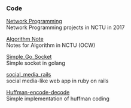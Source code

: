 ### Code  
[Network Programming](https://github.com/poyichou/np_project)  
Network Programming projects in NCTU in 2017    
  
[Algorithm Note](https://github.com/poyichou/algorithm_note)  
Notes for Algorithm in NCTU (OCW)  
  
[Simple_Go_Socket](https://github.com/poyichou/Simple_Go_Socket)  
Simple socket in golang  
  
[social_media_rails](https://github.com/poyichou/social_media_rails)  
social media-like web app in ruby on rails  

[Huffman-encode-decode](https://github.com/poyichou/Huffman-encode-decode)  
Simple implementation of huffman coding  
